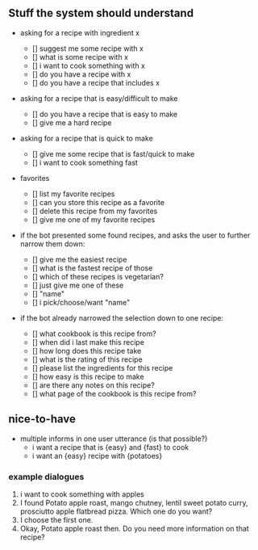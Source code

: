 ## Stuff the system should understand

- asking for a recipe with ingredient x
    - [] suggest me some recipe with x
    - [] what is some recipe with x
    - [] i want to cook something with x
    - [] do you have a recipe with x
    - [] do you have a recipe that includes x

- asking for a recipe that is easy/difficult to make
    - [] do you have a recipe that is easy to make
    - [] give me a hard recipe

- asking for a recipe that is quick to make
    - [] give me some recipe that is fast/quick to make
    - [] i want to cook something fast

- favorites
    - [] list my favorite recipes
    - [] can you store this recipe as a favorite
    - [] delete this recipe from my favorites
    - [] give me one of my favorite recipes

- if the bot presented some found recipes, and asks the user to further narrow them down:
    - [] give me the easiest recipe
    - [] what is the fastest recipe of those
    - [] which of these recipes is vegetarian?
    - [] just give me one of these
    - [] "name"
    - [] i pick/choose/want "name"

- if the bot already narrowed the selection down to one recipe:
    - [] what cookbook is this recipe from?
    - [] when did i last make this recipe
    - [] how long does this recipe take
    - [] what is the rating of this recipe
    - [] please list the ingredients for this recipe
    - [] how easy is this recipe to make
    - [] are there any notes on this recipe?
    - [] what page of the cookbook is this recipe from?


## nice-to-have

- multiple informs in one user utterance (is that possible?)
    - i want a recipe that is {easy} and {fast} to cook
    - i want an {easy} recipe with {potatoes}


### example dialogues

1. i want to cook something with apples
2. I found Potato apple roast, mango chutney, lentil sweet potato curry, prosciutto apple flatbread pizza. Which one do you want?
3. I choose the first one.
4. Okay, Potato apple roast then. Do you need more information on that recipe?
	